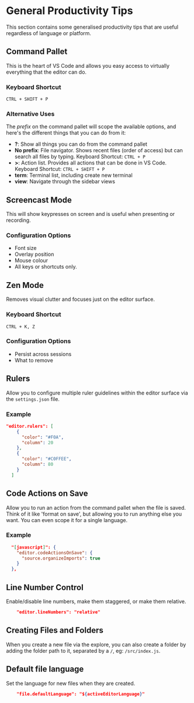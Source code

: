 # General Productivity Tips

This section contains some generalised productivity tips that are useful regardless of language or platform.

## Command Pallet

This is the heart of VS Code and allows you easy access to virtually everything that the editor can do.

### Keyboard Shortcut

`CTRL + SHIFT + P`

### Alternative Uses

The _prefix_ on the command pallet will scope the available options, and here's the different things that you can do from it:

- **?**: Show all things you can do from the command pallet
- **No prefix**: File navigator. Shows recent files (order of access) but can search all files by typing. Keyboard Shortcut: `CTRL + P`
- **>**: Action list. Provides all actions that can be done in VS Code. Keyboard Shortcut: `CTRL + SHIFT + P`
- **term**: Terminal list, including create new terminal
- **view**: Navigate through the sidebar views

## Screencast Mode

This will show keypresses on screen and is useful when presenting or recording.

### Configuration Options

- Font size
- Overlay position
- Mouse colour
- All keys or shortcuts only.

## Zen Mode

Removes visual clutter and focuses just on the editor surface.

### Keyboard Shortcut

`CTRL + K, Z`

### Configuration Options

- Persist across sessions
- What to remove

## Rulers

Allow you to configure multiple ruler guidelines within the editor surface via the `settings.json` file.

### Example

```json
"editor.rulers": [
    {
      "color": "#F0A",
      "column": 20
    },
    {
      "color": "#C0FFEE",
      "column": 80
    }
  ]
```

## Code Actions on Save

Allow you to run an action from the command pallet when the file is saved. Think of it like 'format on save', but allowing you to run anything else you want. You can even scope it for a single language.

### Example

```json
  "[javascript]": {
    "editor.codeActionsOnSave": {
      "source.organizeImports": true
    }
  },
```

## Line Number Control

Enable/disable line numbers, make them staggered, or make them relative.

```json
    "editor.lineNumbers": "relative"
```

## Creating Files and Folders

When you create a new file via the explore, you can also create a folder by adding the folder path to it, separated by a `/`, eg: `/src/index.js`.

## Default file language

Set the language for new files when they are created.

```json
    "file.defaultLanguage": "${activeEditorLanguage}"
```
